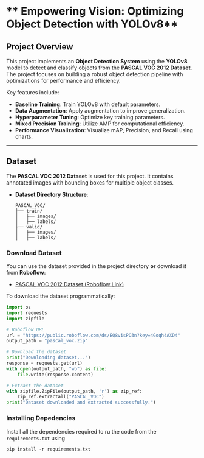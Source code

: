 # **    Empowering Vision: Optimizing Object Detection with YOLOv8**

## **Project Overview**

This project implements an **Object Detection System** using the **YOLOv8** model to detect and classify objects from the **PASCAL VOC 2012 Dataset**. The project focuses on building a robust object detection pipeline with optimizations for performance and efficiency.

Key features include:

- **Baseline Training**: Train YOLOv8 with default parameters.
- **Data Augmentation**: Apply augmentation to improve generalization.
- **Hyperparameter Tuning**: Optimize key training parameters.
- **Mixed Precision Training**: Utilize AMP for computational efficiency.
- **Performance Visualization**: Visualize mAP, Precision, and Recall using charts.

---

## **Dataset**

The **PASCAL VOC 2012 Dataset** is used for this project. It contains annotated images with bounding boxes for multiple object classes.

- **Dataset Directory Structure**:
    ```
    PASCAL_VOC/
    ├── train/
    │   ├── images/
    │   ├── labels/
    ├── valid/
    │   ├── images/
    │   ├── labels/
    ```

### **Download Dataset**

You can use the dataset provided in the project directory **or** download it from **Roboflow**:

- [PASCAL VOC 2012 Dataset (Roboflow Link)](https://public.roboflow.com/ds/EQ8visPO3n?key=4Goqh4AXD4)

To download the dataset programmatically:

```python
import os
import requests
import zipfile

# Roboflow URL
url = "https://public.roboflow.com/ds/EQ8visPO3n?key=4Goqh4AXD4"
output_path = "pascal_voc.zip"

# Download the dataset
print("Downloading dataset...")
response = requests.get(url)
with open(output_path, "wb") as file:
    file.write(response.content)

# Extract the dataset
with zipfile.ZipFile(output_path, 'r') as zip_ref:
    zip_ref.extractall("PASCAL_VOC")
print("Dataset downloaded and extracted successfully.")
```
### **Installing Depedencies**
Install all the dependencies required to ru the code from the `requirements.txt` using
```
pip install -r requirements.txt
```

